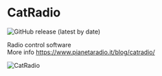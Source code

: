 # CatRadio
![GitHub release (latest by date)](https://img.shields.io/github/downloads/PianetaRadio/CatRadio/latest/total)

Radio control software<br/>
More info https://www.pianetaradio.it/blog/catradio/

![CatRadio](https://www.pianetaradio.it/wp-content/uploads/2022/04/catradio_1.2.0_01.png)
